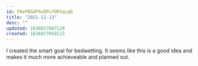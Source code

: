 ```yaml
---
id: F0ePBGdP9uDPu7DRtqcpD
title: "2021-11-13"
desc: ""
updated: 1636827887129
created: 1636827858113
---
```


I created the smart goal for bedwetting. It seems like this is a good idea and makes it much more achieveable and planned out.
